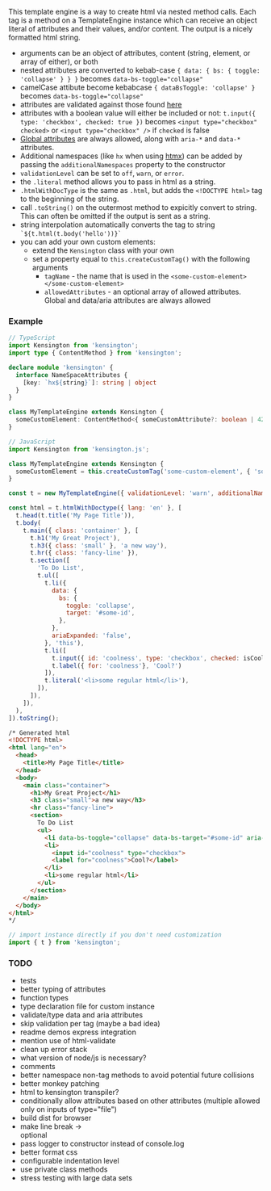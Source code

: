 This template engine is a way to create html via nested method calls.  Each tag is a method on a TemplateEngine instance which can receive an object literal of attributes and their values, and/or content.  The output is a nicely formatted html string.

* arguments can be an object of attributes, content (string, element, or array of either), or both
* nested attributes are converted to kebab-case `{ data: { bs: { toggle: 'collapse' } } }` becomes `data-bs-toggle="collapse"`
* camelCase attibute become kebabcase `{ dataBsToggle: 'collapse' }` becomes `data-bs-toggle="collapse"`
* attributes are validated against those found [here](https://html.spec.whatwg.org/multipage/indices.html#elements-3)
* attributes with a boolean value will either be included or not: `t.input({ type: 'checkbox', checked: true })` becomes `<input type="checkbox" checked>` or `<input type="checkbox" />` if `checked` is false
* [Global attributes](https://html.spec.whatwg.org/multipage/dom.html#global-attributes) are always allowed, along with `aria-*` and `data-*` attributes.
* Additional namespaces (like `hx` when using [htmx](https://htmx.org)) can be added by passing the `additionalNamespaces` property to the constructor
* `validationLevel` can be set to `off`, `warn`, or `error`.
* the `.literal` method allows you to pass in html as a string.
* `.htmlWithDocType` is the same as `.html`, but adds the `<!DOCTYPE html>` tag to the beginning of the string.
* call `.toString()` on the outermost method to expicitly convert to string.  This can often be omitted if the output is sent as a string.
* string interpolation automatically converts the tag to string ``` `${t.html(t.body('hello'))}` ```
* you can add your own custom elements:
    * extend the `Kensington` class with your own
    * set a property equal to `this.createCustomTag()` with the following arguments
        * `tagName` - the name that is used in the `<some-custom-element></some-custom-element>`
        * `allowedAttributes` - an optional array of allowed attributes.  Global and data/aria attributes are always allowed

### Example
```typescript
// TypeScript
import Kensington from 'kensington';
import type { ContentMethod } from 'kensington';

declare module 'kensington' {
  interface NameSpaceAttributes {
    [key: `hx${string}`]: string | object
  }
}

class MyTemplateEngine extends Kensington {
  someCustomElement: ContentMethod<{ someCustomAttribute?: boolean | 42 }> = this.createCustomTag('custom-element', { 'some-custom-attribute': [Boolean, 42] });
}
```
```javascript
// JavaScript
import Kensington from 'kensington.js';

class MyTemplateEngine extends Kensington {
  someCustomElement = this.createCustomTag('some-custom-element', { 'some-custom-attribute': [Boolean, 42] });
}
```
```javascript
const t = new MyTemplateEngine({ validationLevel: 'warn', additionalNamespaces: ['hx'] });

const html = t.htmlWithDoctype({ lang: 'en' }, [
  t.head(t.title('My Page Title')),
  t.body(
    t.main({ class: 'container' }, [
      t.h1('My Great Project'),
      t.h3({ class: 'small' }, 'a new way'),
      t.hr({ class: 'fancy-line' }),
      t.section([
        'To Do List',
        t.ul([
          t.li({
            data: {
              bs: {
                toggle: 'collapse',
                target: '#some-id',
              },
            },
            ariaExpanded: 'false',
          }, 'this'),
          t.li([
            t.input({ id: 'coolness', type: 'checkbox', checked: isCool }),
            t.label({ for: 'coolness'}, 'Cool?')
          ]),
          t.literal('<li>some regular html</li>'),
        ]),
      ]),
    ]),
  ),
]).toString();
```
```html
/* Generated html
<!DOCTYPE html>
<html lang="en">
  <head>
    <title>My Page Title</title>
  </head>
  <body>
    <main class="container">
      <h1>My Great Project</h1>
      <h3 class="small">a new way</h3>
      <hr class="fancy-line">
      <section>
        To Do List
        <ul>
          <li data-bs-toggle="collapse" data-bs-target="#some-id" aria-expanded="false">this</li>
          <li>
            <input id="coolness" type="checkbox">
            <label for="coolness">Cool?</label>
          </li>
          <li>some regular html</li>
        </ul>
      </section>
    </main>
  </body>
</html>
*/
```

```javascript
// import instance directly if you don't need customization
import { t } from 'kensington';
```


### TODO
* tests
* better typing of attributes
* function types
* type declaration file for custom instance
* validate/type data and aria attributes
* skip validation per tag (maybe a bad idea)
* readme demos express integration
* mention use of html-validate
* clean up error stack
* what version of node/js is necessary?
* comments
* better namespace non-tag methods to avoid potential future collisions
* better monkey patching
* html to kensington transpiler?
* conditionally allow attributes based on other attributes (multiple allowed only on inputs of type="file")
* build dist for browser
* make line break -> <br> optional
* pass logger to constructor instead of console.log
* better format css
* configurable indentation level
* use private class methods
* stress testing with large data sets
